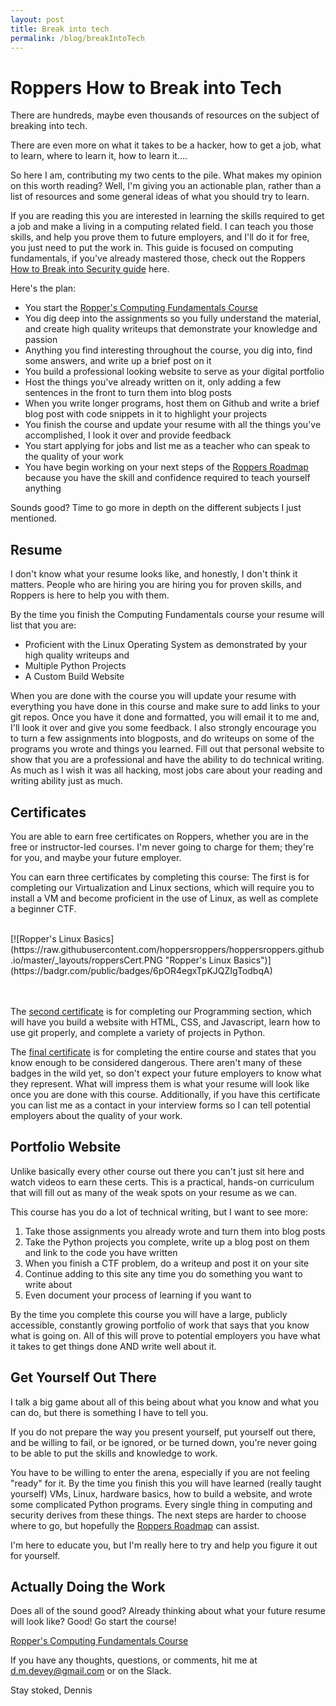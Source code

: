 ```yaml
---
layout: post
title: Break into tech
permalink: /blog/breakIntoTech
---
```


# Roppers How to Break into Tech

There are hundreds, maybe even thousands of resources on the subject of breaking into tech.

There are even more on what it takes to be a hacker, how to get a job, what to learn, where to learn it, how to learn it....

So here I am, contributing my two cents to the pile. What makes my opinion on this worth reading? Well, I'm giving you an actionable plan, rather than a list of resources and some general ideas of what you should try to learn. 

If you are reading this you are interested in learning the skills required to get a job and make a living in a computing related field. I can teach you those skills, and help you prove them to future employers, and I'll do it for free, you just need to put the work in. This guide is focused on computing fundamentals, if you've already mastered those, check out the Roppers [How to Break into Security guide](/breakIntoSecurity) here.

Here's the plan: 

* You start the [Ropper's Computing Fundamentals Course](https://www.roppers.org/courses/fundamentals)
* You dig deep into the assignments so you fully understand the material, and create high quality writeups that demonstrate your knowledge and passion
* Anything you find interesting throughout the course, you dig into, find some answers, and write up a brief post on it
* You build a professional looking website  to serve as your digital portfolio
* Host the things you've already written on it, only adding a few sentences in the front to turn them into blog posts
* When you write longer programs, host them on Github and write a brief blog post with code snippets in it to highlight your projects
* You finish the course and update your resume with all the things you've accomplished, I look it over and provide feedback 
* You start applying for jobs and list me as a teacher who can speak to the quality of your work
* You have begin working on your next steps of the [Roppers Roadmap](/roadmap) because you have the skill and confidence required to teach yourself anything

Sounds good? Time to go more in depth on the different subjects I just mentioned. 

## Resume

I don't know what your resume looks like, and honestly, I don't think it matters. People who are hiring you are hiring you for proven skills, and Roppers is here to help you with them. 

By the time you finish the Computing Fundamentals course your resume will list that you are:

* Proficient with the Linux Operating System as demonstrated by your high quality writeups and 
* Multiple Python Projects 
* A Custom Build Website

When you are done with the course you will update your resume with everything you have done in this course and make sure to add links to your git repos. Once you have it done and formatted, you will email it to me and, I'll look it over and give you some feedback. I also strongly encourage you to turn a few assignments into blogposts, and do writeups on some of the programs you wrote and things you learned. Fill out that personal website to show that you are a professional and have the ability to do technical writing. As much as I wish it was all hacking, most jobs care about your reading and writing ability just as much.

## Certificates 

You are able to earn free certificates on Roppers, whether you are in the free or instructor-led courses. I'm never going to charge for them; they're for you, and maybe your future employer. 

You can earn three certificates by completing this course: The first is for completing our Virtualization and Linux sections, which will require you to install a VM and become proficient in the use of Linux, as well as complete a beginner CTF. 

<br>
[![Ropper's Linux Basics](https://raw.githubusercontent.com/hoppersroppers/hoppersroppers.github.io/master/_layouts/roppersCert.PNG "Ropper's Linux Basics")](https://badgr.com/public/badges/6pOR4egxTpKJQZIgTodbqA)
<br> 
<br> 
<br>

The [second certificate](https://badgr.com/public/badges/XB9JuQmCQaKfJVUvuYNcQg) is for completing our Programming section, which will have you build a website with HTML, CSS, and Javascript, learn how to use git properly, and complete a variety of projects in Python. 

The [final certificate](https://badgr.com/public/badges/OCgMVVYKT82mZZkDah6BBQ) is for completing the entire course and states that you know enough to be considered dangerous. There aren't many of these badges in the wild yet, so don't expect your future employers to know what they represent. What will impress them is what your resume will look like once you are done with this course. Additionally, if you have this certificate you can list me as a contact in your interview forms so I can tell potential employers about the quality of your work.

## Portfolio Website

Unlike basically every other course out there you can't just sit here and watch videos to earn these certs. This is a practical, hands-on curriculum that will fill out as many of the weak spots on your resume as we can.

This course has you do a lot of technical writing, but I want to see more: 

1. Take those assignments you already wrote and turn them into blog posts
2. Take the Python projects you complete, write up a blog post on them and link to the code you have written
3. When you finish a CTF problem, do a writeup and post it on your site
4. Continue adding to this site any time you do something you want to write about
5. Even document your process of learning if you want to

By the time you complete this course you will have a large, publicly accessible, constantly growing portfolio of work that says that you know what is going on. All of this will prove to potential employers you have what it takes to get things done AND write well about it. 

## Get Yourself Out There

I talk a big game about all of this being about what you know and what you can do, but there is something I have to tell you.

If you do not prepare the way you present yourself, put yourself out there, and be willing to fail, or be ignored, or be turned down, you're never going to be able to put the skills and knowledge to work. 

You have to be willing to enter the arena, especially if you are not feeling "ready" for it. By the time you finish this you will have learned (really taught yourself) VMs, Linux, hardware basics, how to build a website, and wrote some complicated Python programs. Every single thing in computing and security derives from these things. The next steps are harder to choose where to go, but hopefully the [Roppers Roadmap](https://hoppersroppers.org/roadmap) can assist. 

I'm here to educate you, but I'm really here to try and help you figure it out for yourself.

## Actually Doing the Work

Does all of the sound good? Already thinking about what your future resume will look like? Good! Go start the course! 

[Ropper's Computing Fundamentals Course](https://www.roppers.org/courses/fundamentals)
 
 If you have any thoughts, questions, or comments, hit me at d.m.devey@gmail.com or on the Slack.

Stay stoked, 
Dennis